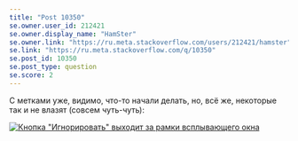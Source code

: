 ```yaml
---
title: "Post 10350"
se.owner.user_id: 212421
se.owner.display_name: "HamSter"
se.owner.link: "https://ru.meta.stackoverflow.com/users/212421/hamster"
se.link: "https://ru.meta.stackoverflow.com/q/10350"
se.post_id: 10350
se.post_type: question
se.score: 2
---
```

<p>С метками уже, видимо, что-то начали делать, но, всё же, некоторые так и не влазят (совсем чуть-чуть):</p>

<p><a href="https://i.stack.imgur.com/riqgI.png" rel="nofollow noreferrer"><img src="https://i.stack.imgur.com/riqgI.png" alt="Кнопка &quot;Игнорировать&quot; выходит за рамки всплывающего окна"></a></p>
